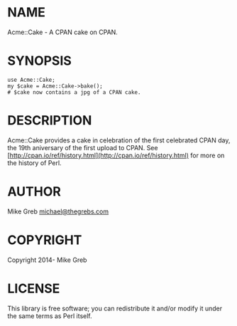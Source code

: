 # NAME

Acme::Cake - A CPAN cake on CPAN. 

# SYNOPSIS

    use Acme::Cake;
    my $cake = Acme::Cake->bake();
    # $cake now contains a jpg of a CPAN cake.

# DESCRIPTION

Acme::Cake provides a cake in celebration of the first celebrated CPAN day,
the 19th aniversary of the first upload to CPAN.  See
[http://cpan.io/ref/history.html](http://cpan.io/ref/history.html) for more on the history of Perl.

# AUTHOR

Mike Greb <michael@thegrebs.com>

# COPYRIGHT

Copyright 2014- Mike Greb

# LICENSE

This library is free software; you can redistribute it and/or modify
it under the same terms as Perl itself.
